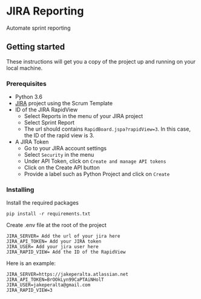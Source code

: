 # JIRA Reporting

Automate sprint reporting

## Getting started

These instructions will get you a copy of the project up and running on your local machine.

### Prerequisites
- Python 3.6
- [JIRA](https://www.atlassian.com/try/cloud/signup?bundle=jira-software&edition=free) project using the Scrum Template
- ID of the JIRA RapidView
    - Select Reports in the menu of your JIRA project
    - Select Sprint Report
    - The url should contains `RapidBoard.jspa?rapidView=3`. In this case, the ID of the rapid view is 3.
- A JIRA Token
    - Go to your JIRA account settings
    - Select `Security` in the menu
    - Under API Token, click on `Create and manage API tokens`
    - Click on the Create API button
    - Provide a label such as Python Project and click on `Create`

 
### Installing

Install the required packages
```
pip install -r requirements.txt
```

Create .env file at the root of the project
```
JIRA_SERVER= Add the url of your jira here
JIRA_API_TOKEN= Add your JIRA token
JIRA_USER= Add your jira user here
JIRA_RAPID_VIEW= Add the ID of the RapidView
```
Here is an example:
```
JIRA_SERVER=https://jakeperalta.atlassian.net
JIRA_API_TOKEN=BrOOkLyn99CaPTAiNHolT
JIRA_USER=jakeperalta@gmail.com
JIRA_RAPID_VIEW=3
```
